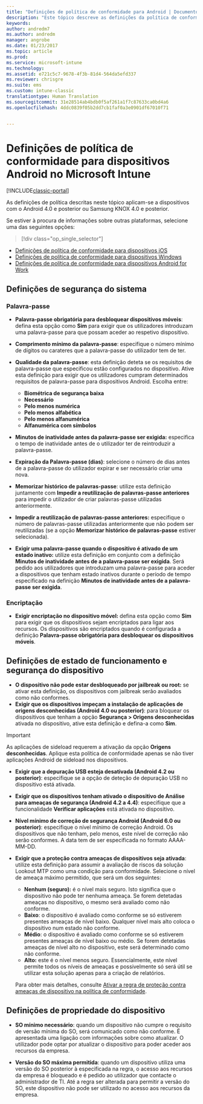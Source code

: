 ```yaml
---
title: "Definições de política de conformidade para Android | Documentos da Microsoft"
description: "Este tópico descreve as definições da política de conformidade de dispositivos para dispositivos Android."
keywords: 
author: andredm7
ms.author: andredm
manager: angrobe
ms.date: 01/23/2017
ms.topic: article
ms.prod: 
ms.service: microsoft-intune
ms.technology: 
ms.assetid: e721c5c7-9678-4f3b-81d4-564da5efd337
ms.reviewer: chrisgre
ms.suite: ems
ms.custom: intune-classic
translationtype: Human Translation
ms.sourcegitcommit: 31e28514ab4bdb0f5af261a1f7c87633ca0bd4a6
ms.openlocfilehash: 4ddc0839f05b2dd7cb1faf0a3e0901df67010f71


---
```



# <a name="compliance-policy-settings-for-android-devices-in-microsoft-intune"></a>Definições de política de conformidade para dispositivos Android no Microsoft Intune

[!INCLUDE[classic-portal](../includes/classic-portal.md)]

As definições de política descritas neste tópico aplicam-se a dispositivos com o Android 4.0 e posterior ou Samsung KNOX 4.0 e posterior.

Se estiver à procura de informações sobre outras plataformas, selecione uma das seguintes opções:
> [!div class="op_single_selector"]
- [Definições de política de conformidade para dispositivos iOS](ios-compliance-policy-settings-in-microsoft-intune.md)
- [Definições de política de conformidade para dispositivos Windows](windows-compliance-policy-settings-in-microsoft-intune.md)
- [Definições de política de conformidade para dispositivos Android for Work](afw-compliance-policy-settings-in-microsoft-intune.md)

## <a name="system-security-settings"></a>Definições de segurança do sistema
### <a name="password"></a>Palavra-passe
- **Palavra-passe obrigatória para desbloquear dispositivos móveis**: defina esta opção como **Sim** para exigir que os utilizadores introduzam uma palavra-passe para que possam aceder ao respetivo dispositivo.

-  **Comprimento mínimo da palavra-passe**: especifique o número mínimo de dígitos ou carateres que a palavra-passe do utilizador tem de ter.

- **Qualidade da palavra-passe**: esta definição deteta se os requisitos de palavra-passe que especificou estão configurados no dispositivo. Ative esta definição para exigir que os utilizadores cumpram determinados requisitos de palavra-passe para dispositivos Android. Escolha entre:

  -   **Biométrica de segurança baixa**
  -   **Necessário**
  -   **Pelo menos numérica**
  -   **Pelo menos alfabética**
  -   **Pelo menos alfanumérica**
  -   **Alfanumérica com símbolos**

- **Minutos de inatividade antes da palavra-passe ser exigida:** especifica o tempo de inatividade antes de o utilizador ter de reintroduzir a palavra-passe.

- **Expiração da Palavra-passe (dias)**: selecione o número de dias antes de a palavra-passe do utilizador expirar e ser necessário criar uma nova.

- **Memorizar histórico de palavras-passe**: utilize esta definição juntamente com **Impedir a reutilização de palavras-passe anteriores** para impedir o utilizador de criar palavras-passe utilizadas anteriormente.

- **Impedir a reutilização de palavras-passe anteriores:** especifique o número de palavras-passe utilizadas anteriormente que não podem ser reutilizadas (se a opção **Memorizar histórico de palavras-passe** estiver selecionada).

- **Exigir uma palavra-passe quando o dispositivo é ativado de um estado inativo:** utilize esta definição em conjunto com a definição **Minutos de inatividade antes de a palavra-passe ser exigida**. Será pedido aos utilizadores que introduzam uma palavra-passe para aceder a dispositivos que tenham estado inativos durante o período de tempo especificado na definição **Minutos de inatividade antes de a palavra-passe ser exigida**.

### <a name="encryption"></a>Encriptação
- **Exigir encriptação no dispositivo móvel:** defina esta opção como **Sim** para exigir que os dispositivos sejam encriptados para ligar aos recursos. Os dispositivos são encriptados quando é configurada a definição **Palavra-passe obrigatória para desbloquear os dispositivos móveis**.

## <a name="device-health-and-security-settings"></a>Definições de estado de funcionamento e segurança do dispositivo

- **O dispositivo não pode estar desbloqueado por jailbreak ou root:** se ativar esta definição, os dispositivos com jailbreak serão avaliados como não conformes.
- **Exigir que os dispositivos impeçam a instalação de aplicações de origens desconhecidas (Android 4.0 ou posterior)**: para bloquear os dispositivos que tenham a opção **Segurança > Origens desconhecidas** ativada no dispositivo, ative esta definição e defina-a como **Sim**.  

>[!IMPORTANT]
>As aplicações de sideload requerem a ativação da opção **Origens desconhecidas**. Aplique esta política de conformidade apenas se não tiver aplicações Android de sideload nos dispositivos.

- **Exigir que a depuração USB esteja desativada (Android 4.2 ou posterior)**: especifique se a opção de deteção de depuração USB no dispositivo está ativada.
- **Exigir que os dispositivos tenham ativado o dispositivo de Análise para ameaças de segurança (Android 4.2 a 4.4)**: especifique que a funcionalidade **Verificar aplicações** está ativada no dispositivo.
- **Nível mínimo de correção de segurança Android (Android 6.0 ou posterior)**: especifique o nível mínimo de correção Android.  Os dispositivos que não tenham, pelo menos, este nível de correção não serão conformes. A data tem de ser especificada no formato AAAA-MM-DD.
- **Exigir que a proteção contra ameaças de dispositivos seja ativada**: utilize esta definição para assumir a avaliação de riscos da solução Lookout MTP como uma condição para conformidade. Selecione o nível de ameaça máximo permitido, que será um dos seguintes:

  - **Nenhum (seguro):** é o nível mais seguro. Isto significa que o dispositivo não pode ter nenhuma ameaça. Se forem detetadas ameaças no dispositivo, o mesmo será avaliado como não conforme.
  - **Baixo**: o dispositivo é avaliado como conforme se só estiverem presentes ameaças de nível baixo. Qualquer nível mais alto coloca o dispositivo num estado não conforme.
  - **Médio**: o dispositivo é avaliado como conforme se só estiverem presentes ameaças de nível baixo ou médio. Se forem detetadas ameaças de nível alto no dispositivo, este será determinado como não conforme.
  - **Alto:** este é o nível menos seguro. Essencialmente, este nível permite todos os níveis de ameaças e possivelmente só será útil se utilizar esta solução apenas para a criação de relatórios.

  Para obter mais detalhes, consulte [Ativar a regra de proteção contra ameaças de dispositivo na política de conformidade](enable-device-threat-protection-rule-in-compliance-policy.md).

## <a name="device-property-settings"></a>Definições de propriedade do dispositivo

- **SO mínimo necessário**: quando um dispositivo não cumpre o requisito de versão mínima do SO, será comunicado como não conforme.
  É apresentada uma ligação com informações sobre como atualizar. O utilizador pode optar por atualizar o dispositivo para poder aceder aos recursos da empresa.

- **Versão do SO máxima permitida**: quando um dispositivo utiliza uma versão do SO posterior à especificada na regra, o acesso aos recursos da empresa é bloqueado e é pedido ao utilizador que contacte o administrador de TI. Até a regra ser alterada para permitir a versão do SO, este dispositivo não pode ser utilizado no acesso aos recursos da empresa.



<!--HONumber=Feb17_HO1-->


